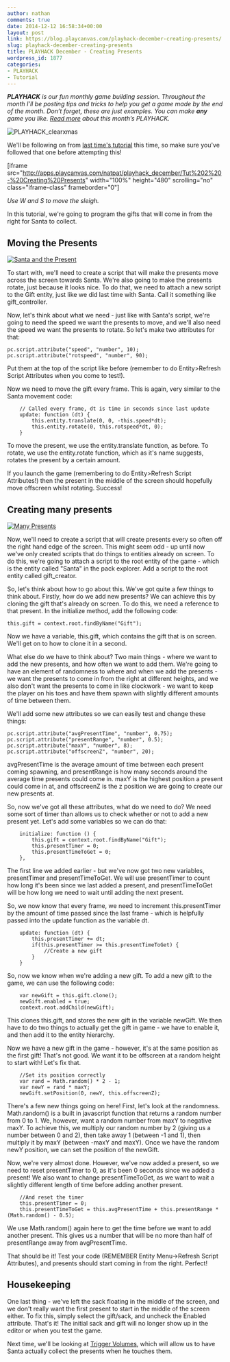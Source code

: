 ```yaml
---
author: nathan
comments: true
date: 2014-12-12 16:58:34+00:00
layout: post
link: https://blog.playcanvas.com/playhack-december-creating-presents/
slug: playhack-december-creating-presents
title: PLAYHACK December - Creating Presents
wordpress_id: 1877
categories:
- PLAYHACK
- Tutorial
---
```


_**PLAYHACK** is our fun monthly game building session. Throughout the month I’ll be posting tips and tricks to help you get a game made by the end of the month. Don’t forget, these are just examples. You can make **any** game you like. [Read more](http://blog.playcanvas.com/playhack-december-jolly-santa/) about this month’s PLAYHACK._

![PLAYHACK_clearxmas](https://blog.playcanvas.com/wp-content/uploads/2014/12/PLAYHACK_clearxmas.jpg)

We'll be following on from [last time's tutorial](http://blog.playcanvas.com/playhack-december-player-character/) this time, so make sure you've followed that one before attempting this!

<!-- more -->

[iframe src="http://apps.playcanvas.com/natpat/playhack_december/Tut%202%20-%20Creating%20Presents" width="100%" height="480" scrolling="no" class="iframe-class" frameborder="0"]

_Use W and S to move the sleigh._

In this tutorial, we're going to program the gifts that will come in from the right for Santa to collect.


## Moving the Presents


[![Santa and the Present](https://blog.playcanvas.com/wp-content/uploads/2014/12/Screen-Shot-2014-11-24-at-15.45.46.png)](http://blog.playcanvas.com/wp-content/uploads/2014/12/Screen-Shot-2014-11-24-at-15.45.46.png)

To start with, we'll need to create a script that will make the presents move across the screen towards Santa. We're also going to make the presents rotate, just because it looks nice. To do that, we need to attach a new script to the Gift entity, just like we did last time with Santa. Call it something like gift_controller.

Now, let's think about what we need - just like with Santa's script, we're going to need the speed we want the presents to move, and we'll also need the speed we want the presents to rotate. So let's make two attributes for that:

    
    pc.script.attribute("speed", "number", 10);
    pc.script.attribute("rotspeed", "number", 90);


Put them at the top of the script like before (remember to do Entity>Refresh Script Attributes when you come to test!).

Now we need to move the gift every frame. This is again, very similar to the Santa movement code:

    
        // Called every frame, dt is time in seconds since last update
        update: function (dt) {
            this.entity.translate(0, 0, -this.speed*dt);
            this.entity.rotate(0, this.rotspeed*dt, 0);
        }
    


To move the present, we use the entity.translate function, as before. To rotate, we use the entity.rotate function, which as it's name suggests, rotates the present by a certain amount.

If you launch the game (remembering to do Entity>Refresh Script Attributes!) then the present in the middle of the screen should hopefully move offscreen whilst rotating. Success!


## Creating many presents


[![Many Presents](https://blog.playcanvas.com/wp-content/uploads/2014/12/Screen-Shot-2014-11-24-at-15.58.42.png)](http://blog.playcanvas.com/wp-content/uploads/2014/12/Screen-Shot-2014-11-24-at-15.58.42.png)

Now, we'll need to create a script that will create presents every so often off the right hand edge of the screen. This might seem odd - up until now we've only created scripts that do things to entities already on screen. To do this, we're going to attach a script to the root entity of the game - which is the entity called "Santa" in the pack explorer. Add a script to the root entity called gift_creator.

So, let's think about how to go about this. We've got quite a few things to think about. Firstly, how do we add new presents? We can achieve this by cloning the gift that's already on screen. To do this, we need a reference to that present. In the initialize method, add the following code:

    
    this.gift = context.root.findByName("Gift");


Now we have a variable, this.gift, which contains the gift that is on screen. We'll get on to how to clone it in a second.

What else do we have to think about? Two main things - where we want to add the new presents, and how often we want to add them. We're going to have an element of randomness to where and when we add the presents - we want the presents to come in from the right at different heights, and we also don't want the presents to come in like clockwork - we want to keep the player on his toes and have them spawn with slightly different amounts of time between them.

We'll add some new attributes so we can easily test and change these things:

    
    pc.script.attribute("avgPresentTime", "number", 0.75);
    pc.script.attribute("presentRange", "number", 0.5);
    pc.script.attribute("maxY", "number", 8);
    pc.script.attribute("offscreenZ", "number", 20);
    


avgPresentTime is the average amount of time between each present coming spawning, and presentRange is how many seconds around the average time presents could come in. maxY is the highest position a present could come in at, and offscreenZ is the z position we are going to create our new presents at.

So, now we've got all these attributes, what do we need to do? We need some sort of timer than allows us to check whether or not to add a new present yet. Let's add some variables so we can do that:

    
        initialize: function () {
            this.gift = context.root.findByName("Gift");
            this.presentTimer = 0;
            this.presentTimeToGet = 0;
        },
    


The first line we added earlier - but we've now got two new variables, presentTimer and presentTimeToGet. We will use presentTimer to count how long it's been since we last added a present, and presentTimeToGet will be how long we need to wait until adding the next present.

So, we now know that every frame, we need to increment this.presentTimer by the amount of time passed since the last frame - which is helpfully passed into the update function as the variable dt.

    
        update: function (dt) {
            this.presentTimer += dt;
            if(this.presentTimer >= this.presentTimeToGet) {
                //Create a new gift
            }
        }
    


So, now we know when we're adding a new gift. To add a new gift to the game, we can use the following code:

    
        var newGift = this.gift.clone();
        newGift.enabled = true;
        context.root.addChild(newGift);
    


This clones this.gift, and stores the new gift in the variable newGift. We then have to do two things to actually get the gift in game - we have to enable it, and then add it to the entity hierarchy.

Now we have a new gift in the game - however, it's at the same position as the first gift! That's not good. We want it to be offscreen at a random height to start with! Let's fix that.

    
        //Set its position correctly
        var rand = Math.random() * 2 - 1;
        var newY = rand * maxY;
        newGift.setPosition(0, newY, this.offscreenZ);


There's a few new things going on here! First, let's look at the randomness. Math.random() is a built in javascript function that returns a random number from 0 to 1. We, however, want a random number from maxY to negative maxY. To achieve this, we multiply our random number by 2 (giving us a number between 0 and 2), then take away 1 (between -1 and 1), then multiply it by maxY (between -maxY and maxY). Once we have the random newY position, we can set the position of the newGift.

Now, we're very almost done. However, we've now added a present, so we need to reset presentTimer to 0, as it's been 0 seconds since we added a present! We also want to change presentTimeToGet, as we want to wait a slightly different length of time before adding another present.

    
        //And reset the timer
        this.presentTimer = 0;
        this.presentTimeToGet = this.avgPresentTime + this.presentRange * (Math.random() - 0.5);
    


We use Math.random() again here to get the time before we want to add another present. This gives us a number that will be no more than half of presentRange away from avgPresentTime.

That should be it! Test your code (REMEMBER Entity Menu->Refresh Script Attributes), and presents should start coming in from the right. Perfect!


## Housekeeping


One last thing - we've left the sack floating in the middle of the screen, and we don't really want the first present to start in the middle of the screen either. To fix this, simply select the gift/sack, and uncheck the Enabled attribute. That's it! The initial sack and gift will no longer show up in the editor or when you test the game.

Next time, we'll be looking at [Trigger Volumes](http://developer.playcanvas.com/tutorials/intermediate/collision-and-triggers/), which will allow us to have Santa actually collect the presents when he touches them.
